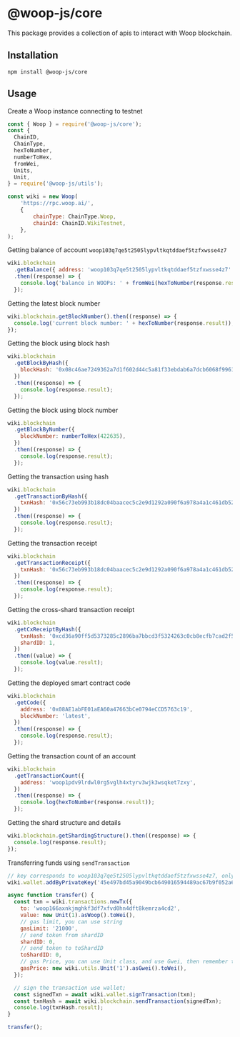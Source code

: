 # @woop-js/core

This package provides a collection of apis to interact with Woop blockchain.

## Installation

```
npm install @woop-js/core
```

## Usage

Create a Woop instance connecting to testnet

```javascript
const { Woop } = require('@woop-js/core');
const {
  ChainID,
  ChainType,
  hexToNumber,
  numberToHex,
  fromWei,
  Units,
  Unit,
} = require('@woop-js/utils');

const wiki = new Woop(
    'https://rpc.woop.ai/',
    {
        chainType: ChainType.Woop,
        chainId: ChainID.WikiTestnet,
    },
);
```

Getting balance of account `woop103q7qe5t2505lypvltkqtddaef5tzfxwsse4z7`
```javascript
wiki.blockchain
  .getBalance({ address: 'woop103q7qe5t2505lypvltkqtddaef5tzfxwsse4z7' })
  .then((response) => {
    console.log('balance in WOOPs: ' + fromWei(hexToNumber(response.result), Units.woop));
  });
```

Getting the latest block number
```javascript
wiki.blockchain.getBlockNumber().then((response) => {
  console.log('current block number: ' + hexToNumber(response.result));
});
```

Getting the block using block hash
```javascript
wiki.blockchain
  .getBlockByHash({
    blockHash: '0x08c46ae7249362a7d1f602d44c5a81f33ebdab6a7dcb6068f99610b57911aafd',
  })
  .then((response) => {
    console.log(response.result);
  });
```

Getting the block using block number
```javascript
wiki.blockchain
  .getBlockByNumber({
    blockNumber: numberToHex(422635),
  })
  .then((response) => {
    console.log(response.result);
  });
```

Getting the transaction using hash
```javascript
wiki.blockchain
  .getTransactionByHash({
    txnHash: '0x56c73eb993b18dc04baacec5c2e9d1292a090f6a978a4a1c461db5255fcbc831',
  })
  .then((response) => {
    console.log(response.result);
  });
```

Getting the transaction receipt
```javascript
wiki.blockchain
  .getTransactionReceipt({
    txnHash: '0x56c73eb993b18dc04baacec5c2e9d1292a090f6a978a4a1c461db5255fcbc831',
  })
  .then((response) => {
    console.log(response.result);
  });
```

Getting the cross-shard transaction receipt
```javascript
wiki.blockchain
  .getCxReceiptByHash({
    txnHash: '0xcd36a90ff5d5373285c2896ba7bbcd3f5324263c0cb8ecfb7cad2f5fc2fbdbda',
    shardID: 1,
  })
  .then((value) => {
    console.log(value.result);
  });
```

Getting the deployed smart contract code
```javascript
wiki.blockchain
  .getCode({
    address: '0x08AE1abFE01aEA60a47663bCe0794eCCD5763c19',
    blockNumber: 'latest',
  })
  .then((response) => {
    console.log(response.result);
  });
```

Getting the transaction count of an account
```javascript
wiki.blockchain
  .getTransactionCount({
    address: 'woop1pdv9lrdwl0rg5vglh4xtyrv3wjk3wsqket7zxy',
  })
  .then((response) => {
    console.log(hexToNumber(response.result));
  });
```

Getting the shard structure and details
```javascript
wiki.blockchain.getShardingStructure().then((response) => {
  console.log(response.result);
});
```

Transferring funds using `sendTransaction`
```javascript
// key corresponds to woop103q7qe5t2505lypvltkqtddaef5tzfxwsse4z7, only has testnet balance
wiki.wallet.addByPrivateKey('45e497bd45a9049bcb649016594489ac67b9f052a6cdf5cb74ee2427a60bf25e');

async function transfer() {
  const txn = wiki.transactions.newTx({
    to: 'woop166axnkjmghkf3df7xfvd0hn4dft8kemrza4cd2',
    value: new Unit(1).asWoop().toWei(),
    // gas limit, you can use string
    gasLimit: '21000',
    // send token from shardID
    shardID: 0,
    // send token to toShardID
    toShardID: 0,
    // gas Price, you can use Unit class, and use Gwei, then remember to use toWei(), which will be transformed to BN
    gasPrice: new wiki.utils.Unit('1').asGwei().toWei(),
  });

  // sign the transaction use wallet;
  const signedTxn = await wiki.wallet.signTransaction(txn);
  const txnHash = await wiki.blockchain.sendTransaction(signedTxn);
  console.log(txnHash.result);
}

transfer();
```